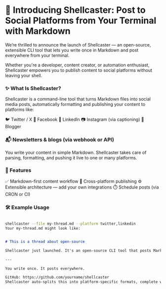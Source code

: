 # 🚀 Introducing Shellcaster: Post to Social Platforms from Your Terminal with Markdown
We’re thrilled to announce the launch of Shellcaster — an open-source, extensible CLI tool that lets you write once in Markdown and post everywhere from your terminal.

Whether you're a developer, content creator, or automation enthusiast, Shellcaster empowers you to publish content to social platforms without leaving your shell.

### ✨ What Is Shellcaster?

Shellcaster is a command-line tool that turns Markdown files into social media posts, automatically formatting and publishing your content to platforms like:

🐦 Twitter / X
🧵 Facebook
📝 LinkedIn
📷 Instagram (via captioning)
📝 Blogger

### 📬 Newsletters & blogs (via webhook or API)

You write your content in simple Markdown. Shellcaster takes care of parsing, formatting, and pushing it live to one or many platforms.

### 🔧 Features

✅ Markdown-first content workflow
🔗 Cross-platform publishing
⚙️ Extensible architecture — add your own integrations
⏱️ Schedule posts (via CRON or CI)

### 🛠 Example Usage
```bash

shellcaster --file my-thread.md --platform twitter,linkedin
Your my-thread.md might look like:
```
```markdown

# This is a thread about open-source

Shellcaster just launched. It's an open-source CLI tool that posts Markdown to your social accounts.

---

You write once. It posts everywhere.

GitHub: https://github.com/yourname/shellcaster
Shellcaster auto-splits this into platform-specific formats, complete with character limits and formatting tweaks.
```

